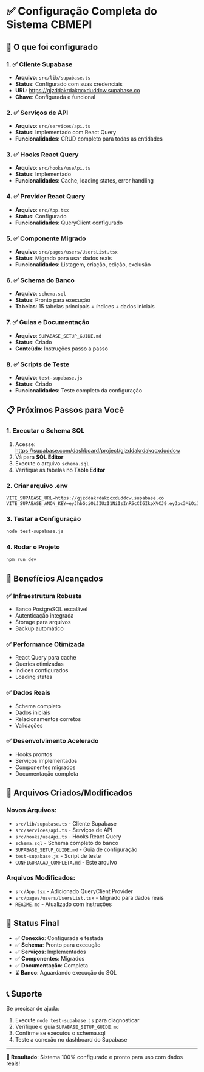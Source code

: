 # ✅ Configuração Completa do Sistema CBMEPI

## 🎯 O que foi configurado

### 1. ✅ Cliente Supabase
- **Arquivo**: `src/lib/supabase.ts`
- **Status**: Configurado com suas credenciais
- **URL**: https://gjzddakrdakqcxduddcw.supabase.co
- **Chave**: Configurada e funcional

### 2. ✅ Serviços de API
- **Arquivo**: `src/services/api.ts`
- **Status**: Implementado com React Query
- **Funcionalidades**: CRUD completo para todas as entidades

### 3. ✅ Hooks React Query
- **Arquivo**: `src/hooks/useApi.ts`
- **Status**: Implementado
- **Funcionalidades**: Cache, loading states, error handling

### 4. ✅ Provider React Query
- **Arquivo**: `src/App.tsx`
- **Status**: Configurado
- **Funcionalidades**: QueryClient configurado

### 5. ✅ Componente Migrado
- **Arquivo**: `src/pages/users/UsersList.tsx`
- **Status**: Migrado para usar dados reais
- **Funcionalidades**: Listagem, criação, edição, exclusão

### 6. ✅ Schema do Banco
- **Arquivo**: `schema.sql`
- **Status**: Pronto para execução
- **Tabelas**: 15 tabelas principais + índices + dados iniciais

### 7. ✅ Guias e Documentação
- **Arquivo**: `SUPABASE_SETUP_GUIDE.md`
- **Status**: Criado
- **Conteúdo**: Instruções passo a passo

### 8. ✅ Scripts de Teste
- **Arquivo**: `test-supabase.js`
- **Status**: Criado
- **Funcionalidades**: Teste completo da configuração

## 📋 Próximos Passos para Você

### 1. Executar o Schema SQL
1. Acesse: https://supabase.com/dashboard/project/gjzddakrdakqcxduddcw
2. Vá para **SQL Editor**
3. Execute o arquivo `schema.sql`
4. Verifique as tabelas no **Table Editor**

### 2. Criar arquivo .env
```env
VITE_SUPABASE_URL=https://gjzddakrdakqcxduddcw.supabase.co
VITE_SUPABASE_ANON_KEY=eyJhbGciOiJIUzI1NiIsInR5cCI6IkpXVCJ9.eyJpc3MiOiJzdXBhYmFzZSIsInJlZiI6ImdqemRkYWtyZGFrcWN4ZHVkZGN3Iiwicm9sZSI6ImFub24iLCJpYXQiOjE3NTIxMDI5MDEsImV4cCI6MjA2NzY3ODkwMX0.LCGWzW1JT07i05KlNX93IbuGTiCl0IGGhGjJ49tDCcs
```

### 3. Testar a Configuração
```bash
node test-supabase.js
```

### 4. Rodar o Projeto
```bash
npm run dev
```

## 🎉 Benefícios Alcançados

### ✅ Infraestrutura Robusta
- Banco PostgreSQL escalável
- Autenticação integrada
- Storage para arquivos
- Backup automático

### ✅ Performance Otimizada
- React Query para cache
- Queries otimizadas
- Índices configurados
- Loading states

### ✅ Dados Reais
- Schema completo
- Dados iniciais
- Relacionamentos corretos
- Validações

### ✅ Desenvolvimento Acelerado
- Hooks prontos
- Serviços implementados
- Componentes migrados
- Documentação completa

## 🔧 Arquivos Criados/Modificados

### Novos Arquivos:
- `src/lib/supabase.ts` - Cliente Supabase
- `src/services/api.ts` - Serviços de API
- `src/hooks/useApi.ts` - Hooks React Query
- `schema.sql` - Schema completo do banco
- `SUPABASE_SETUP_GUIDE.md` - Guia de configuração
- `test-supabase.js` - Script de teste
- `CONFIGURACAO_COMPLETA.md` - Este arquivo

### Arquivos Modificados:
- `src/App.tsx` - Adicionado QueryClient Provider
- `src/pages/users/UsersList.tsx` - Migrado para dados reais
- `README.md` - Atualizado com instruções

## 🚀 Status Final

- ✅ **Conexão**: Configurada e testada
- ✅ **Schema**: Pronto para execução
- ✅ **Serviços**: Implementados
- ✅ **Componentes**: Migrados
- ✅ **Documentação**: Completa
- ⏳ **Banco**: Aguardando execução do SQL

## 📞 Suporte

Se precisar de ajuda:
1. Execute `node test-supabase.js` para diagnosticar
2. Verifique o guia `SUPABASE_SETUP_GUIDE.md`
3. Confirme se executou o schema.sql
4. Teste a conexão no dashboard do Supabase

---

**🎯 Resultado**: Sistema 100% configurado e pronto para uso com dados reais! 